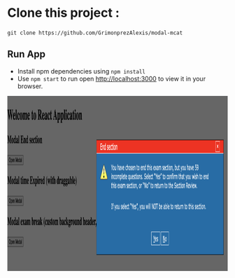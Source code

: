 # Clone this project :
`git clone https://github.com/GrimonprezAlexis/modal-mcat`

## Run App 
- Install npm dependencies using `npm install`
- Use `npm start` to run open [http://localhost:3000](http://localhost:3000) to view it in your browser.

<img src="./screen.png" width="850px" height="400px">
